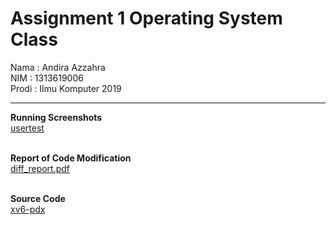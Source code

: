 # Assignment 1 Operating System Class

Nama  : Andira Azzahra <br>
NIM   : 1313619006 <br>
Prodi : Ilmu Komputer 2019

<hr>

<b> Running Screenshots </b> <br>
<a href="https://github.com/baabyygalll/Operating-System-xv6-Assignment/tree/main/usertests">usertest</a>
<br>
<br>

<b> Report of Code Modification</b> <br>
<a href="https://github.com/baabyygalll/Operating-System-xv6-Assignment/blob/main/diff_report.pdf">diff_report.pdf</a> <br> 
  <br>

<b> Source Code </b> <br>
<a href="https://github.com/baabyygalll/Operating-System-xv6-Assignment/tree/main/xv6-pdx">xv6-pdx</a>
